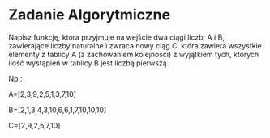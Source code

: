 # Zadanie Algorytmiczne

Napisz funkcję, która przyjmuje na wejście dwa ciągi liczb: A i B, zawierające liczby naturalne i zwraca nowy ciąg C, która zawiera wszystkie elementy z tablicy A (z zachowaniem kolejności) z wyjątkiem tych, których ilość wystąpień w tablicy B jest liczbą pierwszą. 

Np.:

  A=[2,3,9,2,5,1,3,7,10]
  
  B=[2,1,3,4,3,10,6,6,1,7,10,10,10]
  
  C=[2,9,2,5,7,10]
